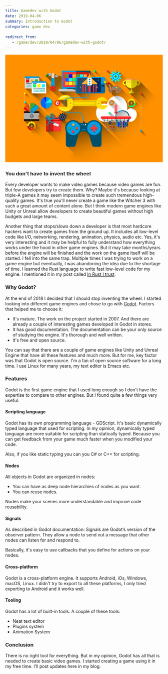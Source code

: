 ```yaml
---
title: Gamedev with Godot
date: 2019-04-06
summary: Introduction to Godot
categories: game dev

redirect_from:
   - /game/dev/2019/04/06/gamedev-with-godot/
---
```


![gamedev](/images/2019-04-06-gamedev.jpg)

### You don't have to invent the wheel

Every developer wants to make video games because video games are fun. But few developers try to create them. Why? Maybe it's because looking at triple-A games it may seem impossible to create such tremendous high-quality games. It's true you'll never create a game like the Witcher 3 with such a great amount of content alone. But I think modern game engines like Unity or Unreal allow developers to create beautiful games without high budgets and large teams.

Another thing that stops/slows down a developer is that most hardcore hackers want to create games from the ground up. It includes all low-level code like I/O, networking, rendering, animation, physics, audio etc. Yes, it's very interesting and it may be helpful to fully understand how everything works under the hood in other game engines. But it may take months/years before the engine will be finished and the work on the game itself will be started. I fell into the same trap. Multiple times I was trying to work on a game engine but eventually, I was abandoning the idea due to the shortage of time. I learned the Rust language to write fast low-level code for my engine. I mentioned it in my post called [In Rust I trust](/rust/2018/01/28/in-rust-i-trust/).

### Why Godot?

At the end of 2018 I decided that I should stop inventing the wheel. I started looking into different game engines and chose to go with [Godot](https://godotengine.org/). Factors that helped me to choose it:

- It's mature. The work on the project started in 2007. And there are already a couple of interesting games developed in Godot in stores.
- It has good documentation. The documentation can be your only source of studying the engine. It's thorough and well written.
- It's free and open source.

You can say that there are a couple of game engines like Unity and Unreal Engine that have all these features and much more. But for me, key factor was that Godot is open source. I'm a fan of open source software for a long time. I use Linux for many years, my text editor is Emacs etc.

### Features

Godot is the first game engine that I used long enough so I don't have the expertise to compare to other engines. But I found quite a few things very useful.

#### Scripting language

Godot has its own programming language - GDScript. It's basic dynamically typed language that used for scripting. In my opinion, dynamically typed language are more suitable for scripting than statically typed. Because you can get feedback from your game much faster when you modified your code.

Also, if you like static typing you can you C# or C++ for scripting.

#### Nodes

All objects in Godot are organized in nodes:

- You can have as deep node hierarchies of nodes as you want.
- You can reuse nodes.

Nodes make your scenes more understandable and improve code reusability.

#### Signals

As described in Godot documentation: Signals are Godot’s version of the observer pattern. They allow a node to send out a message that other nodes can listen for and respond to.

Basically, it's easy to use callbacks that you define for actions on your nodes.

#### Cross-platform

Godot is a cross-platform engine. It supports Android, iOs, Windows, macOS, Linux. I didn't try to export to all these platforms, I only tried exporting to Android and it works well.

#### Tooling

Godot has a lot of built-in tools. A couple of these tools:

- Neat text editor
- Plugins system
- Animation System

### Conclusion

There is no right tool for everything. But in my opinion, Godot has all that is needed to create basic video games. I started creating a game using it in my free time. I'll post updates here in my blog.
